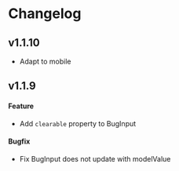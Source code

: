 # Changelog
## v1.1.10
- Adapt to mobile

## v1.1.9
#### Feature
- Add `clearable` property to BugInput

#### Bugfix
- Fix BugInput does not update with modelValue